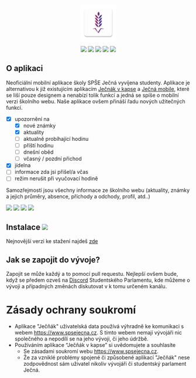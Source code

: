 <p align="center">
<img src="app/src/main/res/mipmap-xhdpi/ic_launcher.png">
</p>

<p align="center">
<img src="https://img.shields.io/github/issues/Studentsky-Parlament-Jecna/jecnak">
<img src="https://img.shields.io/github/issues-closed/Studentsky-Parlament-Jecna/jecnak">
<img src="https://img.shields.io/github/contributors/Studentsky-Parlament-Jecna/jecnak">
<img src="https://img.shields.io/github/license/Studentsky-Parlament-Jecna/jecnak">
<img src="https://img.shields.io/github/downloads/Studentsky-Parlament-Jecna/jecnak/total">
</p>

## O aplikaci

Neoficiální mobilní aplikace školy SPŠE Ječná vyvíjena studenty.
Aplikace je alternativou k již existujícím aplikacím [Ječnák v kapse](https://github.com/JohnyDaDeveloper/Jecnakvkapse) a [Ječná mobile](https://play.google.com/store/apps/details?id=me.tomasan7.jecnamobile), které se liší pouze designem a nenabízí tolik funkcí a jedná se spíše o mobilní verzi školního webu.
Naše aplikace ovšem přináší řadu nových užitečných funkcí. 

- [x] upozornění na
    - [x]  nové známky
    - [x]  aktuality
    - [ ]  aktualně probíhající hodinu
    - [ ]  příští hodinu
    - [ ]  dnešní oběd
    - [ ]  včasný / pozdní přichod
- [x] jídelna
- [ ] informace zda jsi přišel/a včas
- [ ] režim nerušit při vyučovací hodině

Samozřejmostí jsou všechny informace ze školního webu (aktuality, známky a jejich průměry, absence, příchody a odchody, profil, atd..)

<img src="https://user-images.githubusercontent.com/48098372/185678115-e3417344-615e-462b-9835-4c911c29e715.jpg" width="23%"></img> <img src="https://user-images.githubusercontent.com/48098372/185678125-a202bba1-5046-4a99-b621-4c5e3f58f1b3.jpg" width="23%"></img> <img src="https://user-images.githubusercontent.com/48098372/185678253-f90e0b62-cfb1-4c22-a810-ebfe89709aee.jpg" width="23%"></img> <img src="https://user-images.githubusercontent.com/48098372/185678255-5c15e589-304c-4fc5-b71d-93f97fbb06a1.jpg" width="23%"></img> 

## Instalace <img src="https://img.shields.io/github/v/release/Studentsky-Parlament-Jecna/Jecnak?include_prereleases&logo=android">
Nejnovější verzi ke stažení najdeš [zde](https://github.com/Studentsky-Parlament-Jecna/Jecnak/releases/latest) 

## Jak se zapojit do vývoje?

Zapojit se může každý a to pomocí pull requestu.
Nejlepší ovšem bude, když se předem ozveš na [Discord](https://discord.gg/KkdNSGdSv9) Studentského Parlamentu, kde můžeme o vývoji a případných změnách diskutovat v k tomu určeném kanálu.


# Zásady ochrany soukromí
- Aplikace "Ječňák" uživatelská data používá výhradně ke komunikaci s webem https://www.spsejecna.cz. S tímto webem nemají vývojáři nic společného a nepodílí se na jeho vývoji, či jeho údržbě.
- Používáním aplikace “Ječňák v kapse” si uvědomujete a souhlasíte
    - Se zásadami soukromí webu https://www.spsejecna.cz.
    - Že za vzniklé problémy spojené či způsobené aplikací "Ječňák" nese zodpovědnost sám uživatel nikoliv vývojáři či studentský parlament Ječná.

